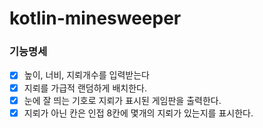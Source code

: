 # kotlin-minesweeper

### 기능명세
- [x] 높이, 너비, 지뢰개수를 입력받는다
- [x] 지뢰를 가급적 랜덤하게 배치한다.
- [x] 눈에 잘 띄는 기호로 지뢰가 표시된 게임판을 출력한다.
- [x] 지뢰가 아닌 칸은 인접 8칸에 몇개의 지뢰가 있는지를 표시한다.